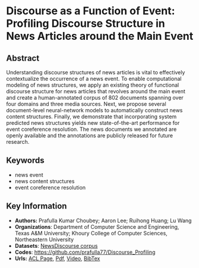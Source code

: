 # Discourse as a Function of Event: Profiling Discourse Structure in News Articles around the Main Event
## Abstract
Understanding discourse structures of news articles is vital to effectively contextualize the occurrence of a news event. To enable computational modeling of news structures, we apply an existing theory of functional discourse structure for news articles that revolves around the main event and create a human-annotated corpus of 802 documents spanning over four domains and three media sources. Next, we propose several document-level neural-network models to automatically construct news content structures. Finally, we demonstrate that incorporating system predicted news structures yields new state-of-the-art performance for event coreference resolution. The news documents we annotated are openly available and the annotations are publicly released for future research.
## Keywords
- news event
- news content structures
- event coreference resolution
## Key Information
- **Authors:** Prafulla Kumar Choubey; Aaron Lee; Ruihong Huang; Lu Wang
- **Organizations**: Department of Computer Science and Engineering, Texas A&M University; Khoury College of Computer Sciences, Northeastern University
- **Datasets**: [NewsDiscourse corpus](https://github.com/Clearailhc/KG-NLP-Papers/blob/main/ACL/2020/EE/datasets/2020.acl-main.478.Dataset.zip)
- **Codes**: <https://github.com/prafulla77/Discourse_Profiling>
- **Urls:** [ACL Page](https://www.aclweb.org/anthology/2020.acl-main.478/), [Pdf](https://github.com/Clearailhc/KG-NLP-Papers/blob/main/ACL/2020/EE/pdf/2020.acl-main.478.pdf), [Video](http://slideslive.com/38928770>), [BibTex](https://www.aclweb.org/anthology/2020.acl-main.478.bib)


